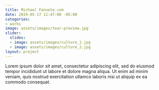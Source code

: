 ```yaml
---
title: Michael Fanuele.com
date: 2019-05-17 11:47:00 -05:00
categories:
- works
image: assets/images/tear-preview.jpg
slider:
  slides:
  - image: assets/images/culture_1.jpg
  - image: assets/images/culture_2.jpg
layout: project
---
```


Lorem ipsum dolor sit amet, consectetur adipiscing elit, sed do eiusmod tempor incididunt ut labore et dolore magna aliqua. Ut enim ad minim veniam, quis nostrud exercitation ullamco laboris nisi ut aliquip ex ea commodo consequat.
